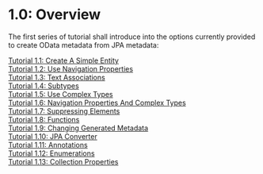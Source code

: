 # 1.0: Overview
The first series of tutorial shall introduce into the options currently provided to create OData metadata from JPA metadata:

[Tutorial 1.1: Create A Simple Entity](1-1-ASimpleEntity.md)<br>
[Tutorial 1.2: Use Navigation Properties](1-2-UseNavigationProperties.md)<br>
[Tutorial 1.3: Text Associations](1-3-TextAssociations.md)<br>
[Tutorial 1.4: Subtypes](1-4-Subtypes.md)<br>
[Tutorial 1.5: Use Complex Types](1-5-UsingComplexTypes.md)<br>
[Tutorial 1.6: Navigation Properties And Complex Types](1-6-NavigationAndComplexTypes.md)<br>
[Tutorial 1.7: Suppressing Elements](1-7-SuppressingElements.md)<br>
[Tutorial 1.8: Functions](1-8-Functions.md)<br>
[Tutorial 1.9: Changing Generated Metadata](1-9-ChangingGeneratedMetadata.md)<br>
[Tutorial 1.10: JPA Converter](1-10-JPAConverter.md)<br>
[Tutorial 1.11: Annotations](1-11-Annotations.md)<br>
[Tutorial 1.12: Enumerations](1-12-EnumerationTypes.md)<br>
[Tutorial 1.13: Collection Properties](1-13-CollectionProperties.md)<br>
